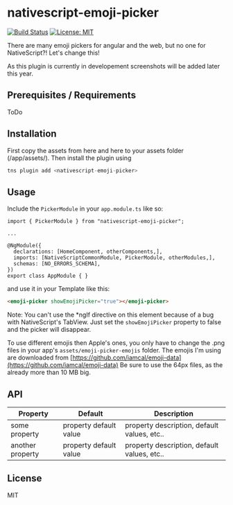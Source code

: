 # nativescript-emoji-picker

[![Build Status](https://travis-ci.com/hrueger/nativescript-emoji-picker.svg?branch=master)](https://travis-ci.com/hrueger/nativescript-emoji-picker)
[![License: MIT](https://img.shields.io/badge/License-MIT-yellow.svg)](https://opensource.org/licenses/MIT)

There are many emoji pickers for angular and the web, but no one for NativeScript?! Let's change this!

As this plugin is currently in developement screenshots will be added later this year.

## Prerequisites / Requirements

ToDo

## Installation

First copy the assets from here and here to your assets folder (/app/assets/). Then install the plugin using

```javascript
tns plugin add <nativescript-emoji-picker>
```

## Usage 

Include the `PickerModule` in your `app.module.ts` like so:
```tyescript
import { PickerModule } from "nativescript-emoji-picker";

...

@NgModule({
  declarations: [HomeComponent, otherComponents,],
  imports: [NativeScriptCommonModule, PickerModule, otherModules,],
  schemas: [NO_ERRORS_SCHEMA],
})
export class AppModule { }

```
and use it in your Template like this:

```html
<emoji-picker showEmojiPicker="true"></emoji-picker>
```

Note: You can't use the  *ngIf directive on this element because of a bug with NativeScript's TabView. Just set the `showEmojiPicker` property to false and the picker will disappear.

To use different emojis then Apple's ones, you only have to change the .png files in your app's `assets/emoji-picker-emojis` folder. The emojis I'm using are downloaded from [https://github.com/iamcal/emoji-data](https://github.com/iamcal/emoji-data)
Be sure to use the 64px files, as the already more than 10 MB big.

## API

    
| Property | Default | Description |
| --- | --- | --- |
| some property | property default value | property description, default values, etc.. |
| another property | property default value | property description, default values, etc.. |
    
## License

MIT
